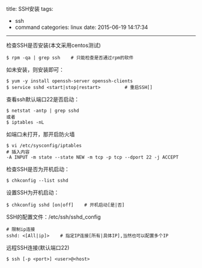 title: SSH安装
tags:
  - ssh
  - command
categories: linux
date: 2015-06-19 14:17:34
---
检查SSH是否安装(本文采用centos测试)

	$ rpm -qa | grep ssh 	# 只能检查是否通过rpm的软件

如未安装，则安装即可：

	$ yum -y install openssh-server openssh-clients 
	$ service sshd <start|stop|restart> 		# 重启SSH[]
	

<!-- more -->

查看ssh默认端口22是否启动：

	$ netstat -antp | grep sshd 
	或者
	$ iptables -nL 

如端口未打开，那开启防火墙

	$ vi /etc/sysconfig/iptables
	# 插入内容
	-A INPUT -m state --state NEW -m tcp -p tcp --dport 22 -j ACCEPT

检查SSH是否为开机启动：
	
	$ chkconfig --list sshd

设置SSH为开机启动：

	$ chkconfig sshd [on|off]    # 开机启动[是|否]

SSH的配置文件：/etc/ssh/sshd_config

	# 限制ip连接
	sshd: <[All|ip]> 	# 指定IP连接[所有|具体IP],当然也可以配置多个IP

远程SSH连接(默认端口22)
	
	$ ssh [-p <port>] <user>@<host>